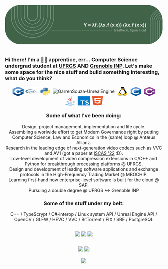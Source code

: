<!-- Pics -->
<div align="center">
  <img align="center" alt="GarrenSouza-allianz" style="border-radius:50px;" src="https://raw.githubusercontent.com/GarrenSouza/GarrenSouza/main/img/new-cover.png">
</div>

#

### Hi there! I'm a 🧙‍♂️ apprentice, err... Computer Science undergrad student at [UFRGS](http://www.ufrgs.br/ufrgs/inicial) AND [Grenoble INP](https://www.grenoble-inp.fr/). Let's make some space for the nice stuff and build something interesting, what do you think?

  
<!-- Languages and Tools -->    

<div align="center">
  <img align="center" alt="GarrenSouza-C++" height="30" width="40" src="https://raw.githubusercontent.com/devicons/devicon/master/icons/cplusplus/cplusplus-original.svg">
  <img align="center" alt="GarrenSouza-OpenGl" height="30" width="40" src="https://raw.githubusercontent.com/devicons/devicon/master/icons/opengl/opengl-original.svg">
  <img align="center" alt="GarrenSouza-Python" height="30" width="40" src="https://raw.githubusercontent.com/devicons/devicon/master/icons/python/python-original.svg">    
  <img align="center" alt="GarrenSouza-UnrealEngine" height="30" width="40" src="https://raw.githubusercontent.com/kenangundogan/fontisto/036b7eca71aab1bef8e6a0518f7329f13ed62f6b/icons/svg/brand/unreal-engine.svg">
  <img align="center" alt="GarrenSouza-Linux" height="30" width="40" src="https://raw.githubusercontent.com/devicons/devicon/master/icons/linux/linux-original.svg">
  <img align="center" alt="GarrenSouza-C" height="30" width="40" src="https://raw.githubusercontent.com/devicons/devicon/master/icons/c/c-original.svg">
  <img align="center" alt="GarrenSouza-Csharp" height="30" width="40" src="https://raw.githubusercontent.com/devicons/devicon/master/icons/csharp/csharp-original.svg">
  <img align="center" alt="GarrenSouza-Java" height="30" width="40" src="https://raw.githubusercontent.com/devicons/devicon/master/icons/java/java-original.svg">  
  <img align="center" alt="GarrenSouza-Ts" height="30" width="40" src="https://raw.githubusercontent.com/devicons/devicon/master/icons/typescript/typescript-plain.svg">
  <img align="center" alt="GarrenSouza-HTML" height="30" width="40" src="https://raw.githubusercontent.com/devicons/devicon/master/icons/html5/html5-original.svg">
</div>

<div align="center">
  <h3> Some of what I've been doing: </h3>
  <p> Design, project management, implementation and life cycle. <br>
      Assembling a worlwide effort to get Modern Governance right by putting Computer Science, Law and Economics in the (same) loop @ Antæus Allianz. <br>
      Research in the leading edge of next-generation video codecs such as VVC and AV1 (got a paper at <a href="https://ieeexplore.ieee.org/document/9937683/">ISCAS '22</a> :D). <br>
      Low-level development of video compression extensions in C/C++ and Python for breakthrough processing platforms @ UFRGS. <br>
      Design and development of leading software applications and exchange protocols in the High-Frequency Trading Market @ MBOCHIP. <br>
      Learning first-hand how enterprise-level software is built for the cloud @ SAP. <br>
      Pursuing a double degree @ UFRGS <-> Grenoble INP
</div>

<div align="center">
  <h3> Some of the stuff under my belt: </h3>
  C++ /
  TypeScrypt /
  C#-interop /
  Linux system API /
  Unreal Engine API /
  OpenCV /
  GLFW /
  HEVC /
  VVC /
  BitTorrent /
  FIX /
  SBE /
  PostgreSQL
</div>

##
  
<!-- Social -->  
  
<div align="center"> 
  <a href="https://www.instagram.com/_garren.s/" target="_blank"><img src="https://img.shields.io/badge/-Instagram-%23E4405F?style=for-the-badge&logo=instagram&logoColor=white" target="_blank"></a>
  <a href = "mailto:garrenlus.de-souza@grenoble-inp.org"><img src="https://img.shields.io/badge/-Gmail-%23333?style=for-the-badge&logo=gmail&logoColor=white" target="_blank"></a>
  <a href="https://www.linkedin.com/in/garrenlus-souza/" target="_blank"><img src="https://img.shields.io/badge/-LinkedIn-%230077B5?style=for-the-badge&logo=linkedin&logoColor=white" target="_blank"></a> 
</div>  

##  
  
<div align="center">
  <img height="180em" src="https://github-readme-stats.vercel.app/api/top-langs/?username=GarrenSouza&layout=compact&langs_count=7&theme=dracula"/>    
  <img height="180em" src="https://github-readme-stats.vercel.app/api?username=GarrenSouza&show_icons=true&theme=dracula&include_all_commits=true&count_private=true"/>
</div>

<br>

<!-- Stats -->   
<div align="center">
  <img align="center" height="220em" src="https://github-readme-streak-stats.herokuapp.com/?user=GarrenSouza&count_private=true&theme=dracula&include_all_commits=true">   
</div>
 
